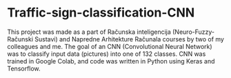 # Traffic-sign-classification-CNN
This project was made as a part of Računska inteligencija (Neuro-Fuzzy-Računski Sustavi) and Napredne Arhitekture Računala courses by two of my colleagues and me. The goal of an CNN (Convolutional Neural Network) was to classify input data (pictures) into one of 132 classes. CNN was trained in Google Colab, and code was written in Python using Keras and Tensorflow.
